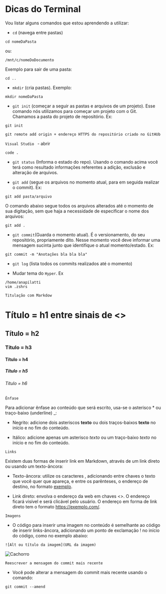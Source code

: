 # Dicas do Terminal

Vou listar alguns comandos que estou aprendendo a utilizar:

- `cd` (navega entre pastas)
```
cd nomeDaPasta
``` 
ou:

```
/mnt/c/nomeDoDocumento
```
Exemplo para sair de uma pasta:
```
cd ..
```
- `mkdir` (cria pastas). Exemplo:
```
mkdir nomeDaPasta
```
- `git init` (começar a seguir as pastas e arquivos de um projeto). Esse comando nós utilizamos para começar um projeto com o Git. Chamamos a pasta do projeto de repositório. Ex:
```
git init
```

```
git remote add origin + endereço HTTPS do repositório criado no GitHUb
```
`Visual Studio ` - abrir
```
code .
``` 
- `git status` (Informa o estado do repo). Usando o comando acima você terá como resultado informações referentes a adição, exclusão e alteração de arquivos. 

- `git add` (segue os arquivos no momento atual, para em seguida realizar o commit). Ex:
```
git add pasta/arquivo
```

O comando abaixo segue todos os arquivos alterados até o momento de sua digitação, sem que haja a necessidade de especificar o nome dos arquivos:
```
git add .
```
- `git commit`(Guarda o momento atual). É o versionamento, do seu repositório, propriamente dito. Nesse momento você deve informar uma mensagem sucinta junto que identifique o atual momento/estado. Ex:
```
git commit -m "Anotações bla bla bla"
```
- `git log` (lista todos os commits realizados até o momento)

- Mudar tema do `Hyper`. Ex
```
/home/anapilatti
vim .zshrs
```


`Titulação com Markdow`

# Título  = h1 entre sinais de <>
## Título = h2
### Título = h3
#### Título = h4
##### Título = h5
###### Título = h6 

`Ênfase`

Para adicionar ênfase ao conteúdo que será escrito, usa-se o asterisco * ou traço-baixo (underline) _:

- Negrito: adicione dois asteriscos **texto** ou dois traços-baixos __texto__ no início e no fim do conteúdo.

- Itálico: adicione apenas um asterisco *texto* ou um traço-baixo _texto_ no início e no fim do conteúdo.

`Links`

Existem duas formas de inserir link em Markdown, através de um link direto ou usando um texto-âncora:

- Texto-âncora: utilize os caracteres [](), adicionando entre chaves o texto que você quer que apareça, e entre os parênteses, o endereço de destino, no formato [exemplo](https://exemplo.com/).

- Link direto: envolva o endereço da web em chaves <>. O endereço ficará visível e será clicável pelo usuário. O endereço em forma de link direto tem o formato <https://exemplo.com/>.

`Imagens`

- O código para inserir uma imagem no conteúdo é semelhante ao código de inserir links-âncora, adicionando um ponto de exclamação ! no início do código, como no exemplo abaixo:

```
![Alt ou título da imagem](URL da imagem)
```
![Cachorro](https://www.kindpng.com/picc/m/266-2665762_hd-cachorro-png-imagens-de-cachorros-em-png.png)



`Reescrever a mensagem do commit mais recente`
- Você pode alterar a mensagem do commit mais recente usando o comando:

```
git commit --amend
```
